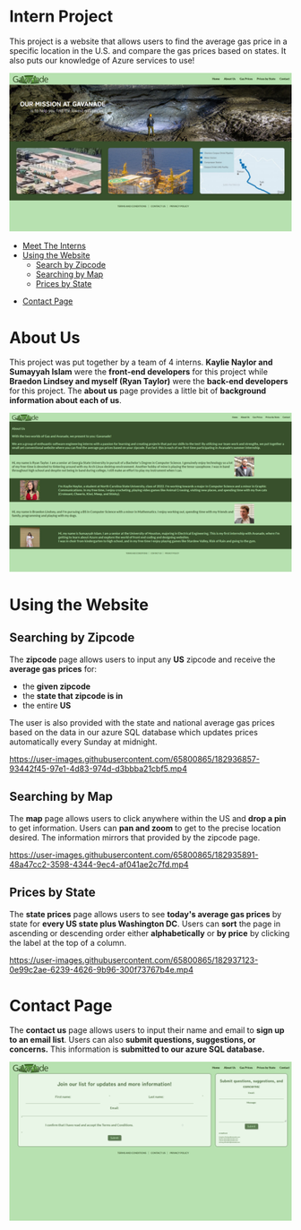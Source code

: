 # Intern Project

This project is a website that allows users to find the average gas price in a specific location in the U.S. and compare the gas prices based on states. It also puts our knowledge of Azure services to use!

<p align="center">
  <img src="./assets/homepage.png"/>
</p>

-   [Meet The Interns](#about-us)
-   [Using the Website](#using-the-website)
    -   [Search by Zipcode](#searching-by-zipcode)
    -   [Searching by Map](#searching-by-map)
    -   [Prices by State](#prices-by-state)

<!-- -   [How it works](#using-the-website) -->
<!--     -   [Azure](#searching-by-zipcode) -->
<!--     -   [Flask](#prices-by-state) -->
<!--     -   [Azure Functions](#searching-by-map) -->

-   [Contact Page](#contact-page)

# About Us

This project was put together by a team of 4 interns.
**Kaylie Naylor and Sumayyah Islam** were the **front-end developers** for this project while **Braedon Lindsey and myself (Ryan Taylor)** were the **back-end developers** for this project.
The **about us** page provides a little bit of **background information about each of us**.

<p align="center">
  <img src="./assets/about-us.png"/>
</p>

# Using the Website

## Searching by Zipcode

The **zipcode** page allows users to input any **US** zipcode and receive the **average gas prices** for:

-   the **given zipcode**
-   the **state that zipcode is in**
-   the entire **US**

The user is also provided with the state and national average gas prices based on the data in our azure SQL database which updates prices automatically every Sunday at midnight.

https://user-images.githubusercontent.com/65800865/182936857-93442f45-97e1-4d83-974d-d3bbba21cbf5.mp4

## Searching by Map

The **map** page allows users to click anywhere within the US and **drop a pin** to get information. Users can **pan and zoom** to get to the precise location desired. The information mirrors that provided by the zipcode page.

https://user-images.githubusercontent.com/65800865/182935891-48a47cc2-3598-4344-9ec4-af041ae2c7fd.mp4

## Prices by State

The **state prices** page allows users to see **today's average gas prices** by state for **every US state plus Washington DC**.
Users can **sort** the page in ascending or descending order either **alphabetically** or **by price** by clicking the label at the top of a column.

https://user-images.githubusercontent.com/65800865/182937123-0e99c2ae-6239-4626-9b96-300f73767b4e.mp4

# Contact Page

The **contact us** page allows users to input their name and email to **sign up to an email list**.
Users can also **submit questions, suggestions, or concerns.**
This information is **submitted to our azure SQL database.**

<p align="center">
  <img src="./assets/contact.png"/>
</p>
